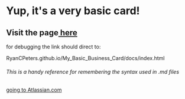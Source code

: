 # Yup, it's a very basic card!

## Visit the page<a href="https://RyanCPeters.github.io/My_Basic_Business_Card/docs/index.html" target="_blank"> here</a>

for debugging the link should direct to:

RyanCPeters.github.io/My_Basic_Business_Card/docs/index.html


###### This is a handy reference for remembering the syntax used in .md files
<a href="https://confluence.atlassian.com/bitbucketserver/markdown-syntax-guide-776639995.html" target = "_blank">going to Atlassian.com</a>
